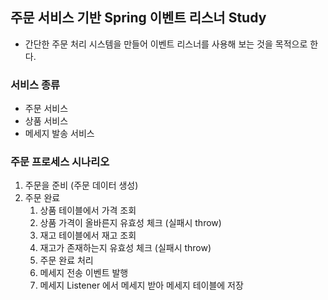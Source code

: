 ## 주문 서비스 기반 Spring 이벤트 리스너 Study

- 간단한 주문 처리 시스템을 만들어 이벤트 리스너를 사용해 보는 것을 목적으로 한다.

### 서비스 종류

- 주문 서비스
- 상품 서비스
- 메세지 발송 서비스

### 주문 프로세스 시나리오

1. 주문을 준비 (주문 데이터 생성)
2. 주문 완료
   1. 상품 테이블에서 가격 조회
   2. 상품 가격이 올바른지 유효성 체크 (실패시 throw)
   3. 재고 테이블에서 재고 조회
   4. 재고가 존재하는지 유효성 체크 (실패시 throw)
   5. 주문 완료 처리
   6. 메세지 전송 이벤트 발행
   7. 메세지 Listener 에서 메세지 받아 메세지 테이블에 저장
